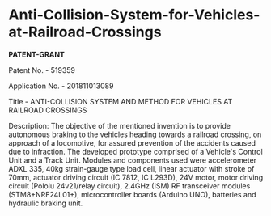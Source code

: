 # Anti-Collision-System-for-Vehicles-at-Railroad-Crossings

**PATENT-GRANT** 

Patent No. - 519359

Application No. - 201811013089

Title - ANTI-COLLISION SYSTEM AND METHOD FOR VEHICLES AT RAILROAD CROSSINGS 

Description: The objective of the mentioned invention is to provide autonomous braking to the vehicles heading towards a railroad crossing, on approach of a locomotive,
for assured prevention of the accidents caused due to infraction. The developed prototype comprised of a Vehicle's Control Unit and a Track Unit. Modules and components used were accelerometer ADXL 335, 40kg strain-gauge type load cell, linear actuator with stroke of 70mm, actuator driving circuit (IC 7812, IC L293D), 24V motor, motor driving circuit (Pololu 24v21/relay circuit), 2.4GHz (ISM) RF transceiver modules (STM8+NRF24L01+), microcontroller boards (Arduino UNO), batteries and hydraulic braking unit.
